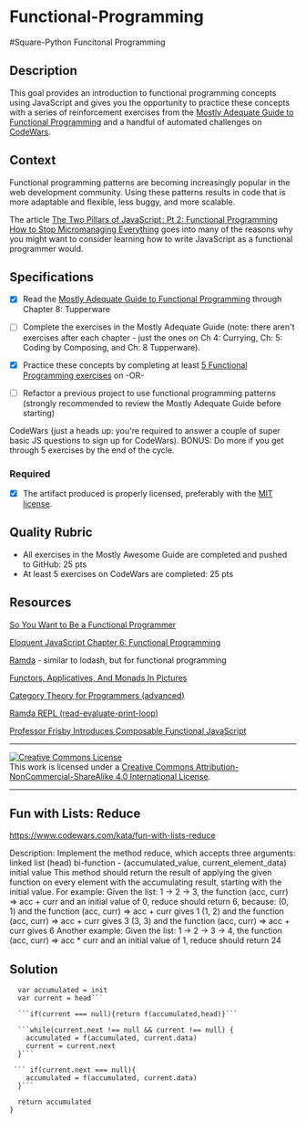 # Functional-Programming
#Square-Python Funcitonal Programming

## Description

This goal provides an introduction to functional programming concepts using JavaScript and gives you the opportunity to practice these concepts with a series of reinforcement exercises from the [Mostly Adequate Guide to Functional Programming](https://drboolean.gitbooks.io/mostly-adequate-guide/content/) and a handful of automated challenges on [CodeWars](https://www.codewars.com/kata/latest/my-languages?tags=Functional+Programming).

## Context

Functional programming patterns are becoming increasingly popular in the web development community. Using these patterns results in code that is more adaptable and flexible, less buggy, and more scalable. 

The article [The Two Pillars of JavaScript : Pt 2: Functional Programming
How to Stop Micromanaging Everything](https://medium.com/javascript-scene/the-two-pillars-of-javascript-pt-2-functional-programming-a63aa53a41a4#.p9gfmzfel) goes into many of the reasons why you might want to consider learning how to write JavaScript as a functional programmer would.

## Specifications

- [x] Read the [Mostly Adequate Guide to Functional Programming](https://drboolean.gitbooks.io/mostly-adequate-guide/content/) through Chapter 8: Tupperware
- [ ] Complete the exercises in the Mostly Adequate Guide (note: there aren't exercises after each chapter - just the ones on Ch 4: Currying, Ch: 5: Coding by Composing, and Ch: 8 Tupperware).
- [x] Practice these concepts by completing at least [5 Functional Programming exercises](https://www.codewars.com/kata/latest/my-languages?tags=Functional+Programming) on 
-OR-

- [ ] Refactor a previous project to use functional programming patterns (strongly recommended to review the Mostly Adequate Guide before starting) 

CodeWars (just a heads up: you're required to answer a couple of super basic JS questions to sign up for CodeWars). BONUS: Do more if you get through 5 exercises by the end of the cycle.

 
### Required

- [x] The artifact produced is properly licensed, preferably with the [MIT license][mit-license].

## Quality Rubric

- All exercises in the Mostly Awesome Guide are completed and pushed to GitHub: 25 pts
- At least 5 exercises on CodeWars are completed: 25 pts

## Resources

[So You Want to Be a Functional Programmer](https://medium.com/@cscalfani/so-you-want-to-be-a-functional-programmer-part-1-1f15e387e536)

[Eloquent JavaScript Chapter 6: Functional Programming](http://eloquentjavascript.net/1st_edition/chapter6.html)

[Ramda](http://ramdajs.com/docs/) - similar to lodash, but for functional programming

[Functors, Applicatives, And Monads In Pictures](http://adit.io/posts/2013-04-17-functors,_applicatives,_and_monads_in_pictures.html)

[Category Theory for Programmers (advanced)](https://bartoszmilewski.com/2014/10/28/category-theory-for-programmers-the-preface/)

[Ramda REPL (read-evaluate-print-loop)](http://ramdajs.com/repl/)

[Professor Frisby Introduces Composable Functional JavaScript](https://egghead.io/courses/professor-frisby-introduces-composable-functional-javascript)

---

<!-- LICENSE -->

<a rel="license" href="http://creativecommons.org/licenses/by-nc-sa/4.0/"><img alt="Creative Commons License" style="border-width:0" src="https://i.creativecommons.org/l/by-nc-sa/4.0/80x15.png" /></a>
<br />This work is licensed under a <a rel="license" href="http://creativecommons.org/licenses/by-nc-sa/4.0/">Creative Commons Attribution-NonCommercial-ShareAlike 4.0 International License</a>.

[mit-license]: https://opensource.org/licenses/MIT


______________________________________________________________________________________________________________________________

## Fun with Lists: Reduce 
https://www.codewars.com/kata/fun-with-lists-reduce

Description:
Implement the method reduce, which accepts three arguments:
linked list (head)
bi-function - (accumulated_value, current_element_data)
initial value
This method should return the result of applying the given function on every element with the accumulating result, starting with the initial value.
For example:
Given the list: 1 -> 2 -> 3, the function (acc, curr) => acc + curr and an initial value of 0, reduce should return 6, because:
(0, 1) and the function (acc, curr) => acc + curr gives 1
(1, 2) and the function (acc, curr) => acc + curr gives 3
(3, 3) and the function (acc, curr) => acc + curr gives 6
Another example:
Given the list: 1 -> 2 -> 3 -> 4, the function (acc, curr) => acc * curr and an initial value of 1, reduce should return 24

## Solution

```function reduce (head, f, init){
  var accumulated = init
  var current = head```

  ```if(current === null){return f(accumulated,head)}```
  
  ```while(current.next !== null && current !== null) {
    accumulated = f(accumulated, current.data)
    current = current.next
  }```
  
 ``` if(current.next === null){
    accumulated = f(accumulated, current.data)
  }```
  
  return accumulated
}


